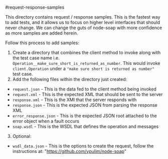 #request-response-samples

This directory contains request / response samples.  This is the fastest way to
add tests, and it allows us to focus on higher level interfaces that should never
change.  We can change the guts of node-soap with more confidence as more samples
are added herein.

Follow this process to add samples:

1. Create a directory that combines the client method to invoke along with the
   test case name i.e. `Operation__make_sure_short_is_returned_as_number`.  This
   would invoke `client.Operation` under a `"make sure short is returned as number"`
   test case.
2. Add the following files within the directory just created:
  * `request.json` - This is the data fed to the client method being invoked
  * `request.xml` - This is the expected XML that should be sent to the server
  * `response.xml` - This is the XMl that the server responds with
  * `response.json` - This is the expected JSON from parsing the response XML
  * `error_response.json` - This is the expected JSON root attached to the error object when a fault occurs  
  * `soap.wsdl` - This is the WSDL that defines the operation and messages
  
3. Optional:
  * `wsdl_data.json` - This is the options to create the request, follow the instructions at: "https://github.com/vpulim/node-soap"
